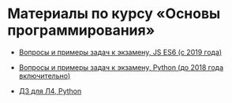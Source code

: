 # Материалы по курсу «Основы программирования»

* [Вопросы и примеры задач к экзамену, JS ES6 (с 2019 года)](exam-2019,md)

* [Вопросы и примеры задач к экзамену, Python (до 2018 года включительно)](L4-exam-2017-draft.pdf)

* [ДЗ для Л4, Python](home1.pdf)
